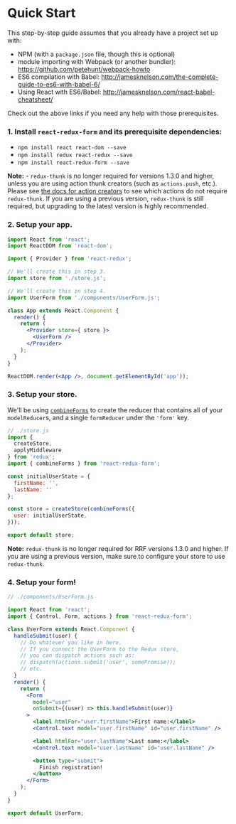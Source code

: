 # Quick Start

This step-by-step guide assumes that you already have a project set up with:

- NPM (with a `package.json` file, though this is optional)
- module importing with Webpack (or another bundler): https://github.com/petehunt/webpack-howto
- ES6 compilation with Babel: http://jamesknelson.com/the-complete-guide-to-es6-with-babel-6/
- Using React with ES6/Babel: http://jamesknelson.com/react-babel-cheatsheet/

Check out the above links if you need any help with those prerequisites.

### 1. Install `react-redux-form` and its prerequisite dependencies:

- `npm install react react-dom --save`
- `npm install redux react-redux --save`
- `npm install react-redux-form --save`

**Note:** - `redux-thunk` is no longer required for versions 1.3.0 and higher, unless you are using action thunk creators (such as `actions.push`, etc.).
Please see [the docs for action creators]('../api/actions.html') to see which actions do not require `redux-thunk`.
If you are using a previous version, `redux-thunk` is still required, but upgrading to the latest version is highly recommended.

### 2. Setup your app.

```jsx
import React from 'react';
import ReactDOM from 'react-dom';

import { Provider } from 'react-redux';

// We'll create this in step 3.
import store from './store.js';

// We'll create this in step 4.
import UserForm from './components/UserForm.js';

class App extends React.Component {
  render() {
    return (
      <Provider store={ store }>
        <UserForm />
      </Provider>
    );
  }
}

ReactDOM.render(<App />, document.getElementById('app'));
```


### 3. Setup your store.

We'll be using [`combineForms`]('../api/combineForms.html') to create the reducer that contains all of your `modelReducer`s, and
a single `formReducer` under the `'form'` key.

```jsx
// ./store.js
import {
  createStore,
  applyMiddleware
} from 'redux';
import { combineForms } from 'react-redux-form';

const initialUserState = {
  firstName: '',
  lastName: ''
};

const store = createStore(combineForms({
  user: initialUserState,
}));

export default store;
```

**Note:** `redux-thunk` is no longer required for RRF versions 1.3.0 and higher. If you are using a previous version, make sure to configure your store to use `redux-thunk`.

### 4. Setup your form!

```jsx
// ./components/UserForm.js

import React from 'react';
import { Control, Form, actions } from 'react-redux-form';

class UserForm extends React.Component {
  handleSubmit(user) {
    // Do whatever you like in here.
    // If you connect the UserForm to the Redux store,
    // you can dispatch actions such as:
    // dispatch(actions.submit('user', somePromise));
    // etc.
  }
  render() {
    return (
      <Form
        model="user"
        onSubmit={(user) => this.handleSubmit(user)}
      >
        <label htmlFor="user.firstName">First name:</label>
        <Control.text model="user.firstName" id="user.firstName" />

        <label htmlFor="user.lastName">Last name:</label>
        <Control.text model="user.lastName" id="user.lastName" />

        <button type="submit">
          Finish registration!
        </button>
      </Form>
    );
  }
}

export default UserForm;
```
